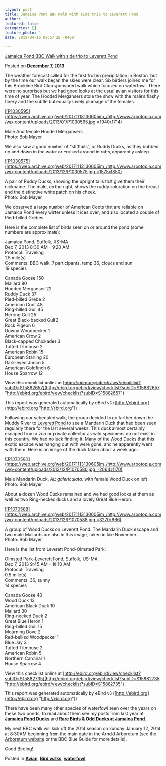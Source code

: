 ```yaml
---
layout: post
title: Jamaica Pond BBC Walk with side trip to Leverett Pond
author: ''
featured: false
categories: []
feature_photo: ''
date: 2019-04-16 09:57:28 -0400

---
```

[Jamaica Pond BBC Walk with side trip to Leverett Pond](https://web.archive.org/web/20171113130605/http://www.arbotopia.com/jamaica-pond-bbc-walk-with-side-trip-to-leverett-pond/)

Posted on [**December 7, 2013**](https://web.archive.org/web/20171113130605/http://www.arbotopia.com/jamaica-pond-bbc-walk-with-side-trip-to-leverett-pond/ "6:07 pm")

The weather forecast called for the first frozen precipitation in Boston, but by the time our walk began the skies were clear. Six birders joined me for this Brookline Bird Club sponsored walk which focused on waterfowl. There were no surprises but we had good looks at the usual avian visitors for this time of year. The Hooded Mergansers stole the show with the male’s flashy finery and the subtle but equally lovely plumage of the females.

[![P1030595](https://web.archive.org/web/20171113130605im_/http://www.arbotopia.com/wp-content/uploads/2013/01/P1030595.jpg =1940x1714)](https://web.archive.org/web/20171113130605/http://www.arbotopia.com/wp-content/uploads/2013/01/P1030595.jpg)

Male And female Hooded Mergansers  
Photo: Bob Mayer

We also saw a good number of “stifftails”, or Ruddy Ducks, as they bobbed up and down in the water or cruised around in rafts, apparently asleep.

[![P1030575](https://web.archive.org/web/20171113130605im_/http://www.arbotopia.com/wp-content/uploads/2013/12/P1030575.jpg =1575x1350)](https://web.archive.org/web/20171113130605/http://www.arbotopia.com/wp-content/uploads/2013/12/P1030575.jpg)

A pair of Ruddy Ducks, showing the upright tails that give them their nickname. The male, on the right, shows the ruddy coloration on the breast and the distinctive white patch on his cheek.  
Photo: Bob Mayer

We observed a large number of American Coots that are reliable on Jamaica Pond every winter unless it ices over; and also located a couple of Pied-billed Grebes.

Here is the complete list of birds seen on or around the pond (some numbers are approximate):

Jamaica Pond, Suffolk, US-MA  
Dec 7, 2013 8:30 AM – 9:20 AM  
Protocol: Traveling  
1\.5 mile(s)  
Comments: BBC walk, 7 participants, temp 36, clouds and sun  
19 species

Canada Goose 150  
Mallard 80  
Hooded Merganser 22  
Ruddy Duck 37  
Pied-billed Grebe 2  
American Coot 48  
Ring-billed Gull 45  
Herring Gull 25  
Great Black-backed Gull 2  
Rock Pigeon 6  
Downy Woodpecker 1  
American Crow 2  
Black-capped Chickadee 3  
Tufted Titmouse 2  
American Robin 15  
European Starling 20  
Dark-eyed Junco 5  
American Goldfinch 6  
House Sparrow 12

View this checklist online at [http://ebird.org/ebird/view/checklist?subID=S15882657](http://ebird.org/ebird/view/checklist?subID=S15882657 "http://ebird.org/ebird/view/checklist?subID=S15882657")

This report was generated automatically by eBird v3 ([http://ebird.org](http://ebird.org "http://ebird.org"))

Following our scheduled walk, the group decided to go farther down the Muddy River to [Leverett Pond](https://web.archive.org/web/20171113130605/https://maps.google.com/maps?oe=utf-8&client=firefox-a&q=leverett+pond&ie=UTF-8&hq=&hnear=0x89e3799bf7ca5239:0xcfc4c7215c5f096a,Leverett+Pond&gl=us&ei=RWKjUqPnJKXgsATHqoKYCA&ved=0CJMBELYDMA4 "Leverett Pond") to see a Mandarin Duck that had been seen regularly there for the last several weeks. This duck almost certainly escaped from a zoo or private collector as wild specimens do not exist in this country. We had no luck finding it. Many of the Wood Ducks that this exotic escape was hanging out with were gone, and he apparently went with them. Here is an image of the duck taken about a week ago:

[![P1070580](https://web.archive.org/web/20171113130605im_/http://www.arbotopia.com/wp-content/uploads/2013/12/P1070580.jpg =2064x1170)](https://web.archive.org/web/20171113130605/http://www.arbotopia.com/wp-content/uploads/2013/12/P1070580.jpg)

Male Mandarin Duck, _Aix galericulata,_ with female Wood Duck on left  
Photo: Bob Mayer

About a dozen Wood Ducks remained and we had good looks at them as well as two Ring-necked ducks and a lovely Great Blue Heron.

[![P1070588](https://web.archive.org/web/20171113130605im_/http://www.arbotopia.com/wp-content/uploads/2013/12/P1070588.jpg =3270x966)](https://web.archive.org/web/20171113130605/http://www.arbotopia.com/wp-content/uploads/2013/12/P1070588.jpg)

A group of Wood Ducks on Leverett Pond. The Mandarin Duck escape and two male Mallards are also in this image, taken in late November.  
Photo: Bob Mayer

Here is the list from Leverett Pond-Olmsted Park:

Olmsted Park–Leverett Pond, Suffolk, US-MA  
Dec 7, 2013 9:45 AM – 10:10 AM  
Protocol: Traveling  
0\.5 mile(s)  
Comments: 36, sunny  
14 species

Canada Goose 40  
Wood Duck 13  
American Black Duck 10  
Mallard 30  
Ring-necked Duck 2  
Great Blue Heron 1  
Ring-billed Gull 15  
Mourning Dove 2  
Red-bellied Woodpecker 1  
Blue Jay 3  
Tufted Titmouse 2  
American Robin 5  
Northern Cardinal 1  
House Sparrow 4

View this checklist online at [http://ebird.org/ebird/view/checklist?subID=S15882735](http://ebird.org/ebird/view/checklist?subID=S15882735 "http://ebird.org/ebird/view/checklist?subID=S15882735")

This report was generated automatically by eBird v3 ([http://ebird.org](http://ebird.org "http://ebird.org"))

There have been many other species of waterfowl seen over the years on these two ponds; to read about them see my posts from last year at [**Jamaica Pond Ducks**](https://web.archive.org/web/20171113130605/http://www.arbotopia.com/birdjamaica-pond-ducks/%20%E2%80%8E "Jamaica Pond Ducks") and [**Rare Birds & Odd Ducks at Jamaica Pond**](https://web.archive.org/web/20171113130605/http://www.arbotopia.com/rare-birds-odd%E2%80%A6t-jamaica-pond/ "Rare Birds & Odd Ducks on Jamaica Pond").

My next BBC walk will kick off the 2014 season on Sunday January 12, 2014 at 8:30AM beginning from the main gate in the Arnold Arboretum (see the [Arboretum website](https://web.archive.org/web/20171113130605/http://www.arboretum.harvard.edu/ "Arnold Arboretum") or the BBC Blue Guide for more details).

Good Birding!

Posted in [**Avian**](https://web.archive.org/web/20171113130605/http://www.arbotopia.com/category/avian/), [**Bird walks**](https://web.archive.org/web/20171113130605/http://www.arbotopia.com/category/bird-walks/), [**waterfowl**](https://web.archive.org/web/20171113130605/http://www.arbotopia.com/category/waterfowl/)